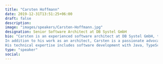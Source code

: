 ```yaml
---
title: "Carsten Hoffmann"
date: 2019-12-31T13:51:25+06:00
draft: false
description:
image: "images/speakers/Carsten-Hoffmann.jpg"
designation: Senior Software Architect at DB Systel GmbH
bio: "Carsten is an experienced software architect at DB Systel GmbH, the digital partner of Deutsche Bahn, Germany’s largest railway company. As a member of a DevOps team, he firmly believes that close collaboration between architects and development teams is key to designing and maintaining a software architecture that meets business requirements.
In addition to his work as an architect, Carsten is a passionate advocate of Open Source and maintains the “Trivy Vulnerability Explorer.” For three years, he was a member of DB Systel’s architecture guild, where he founded the “InnerSource” thematic team to actively promote Open Source practices within the company.
His technical expertise includes software development with Java, TypeScript, and VueJS, as well as the automation of CI/CD pipelines, and the deployment and administration of Kubernetes."
type: "speaker"
social:
---
```

